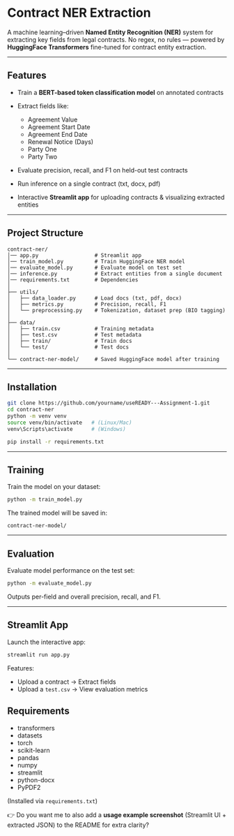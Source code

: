 # Contract NER Extraction

A machine learning–driven **Named Entity Recognition (NER)** system for extracting key fields from legal contracts.
No regex, no rules — powered by **HuggingFace Transformers** fine-tuned for contract entity extraction.

---

## Features

* Train a **BERT-based token classification model** on annotated contracts
* Extract fields like:

  * Agreement Value
  * Agreement Start Date
  * Agreement End Date
  * Renewal Notice (Days)
  * Party One
  * Party Two
* Evaluate precision, recall, and F1 on held-out test contracts
* Run inference on a single contract (txt, docx, pdf)
* Interactive **Streamlit app** for uploading contracts & visualizing extracted entities

---

## Project Structure

```
contract-ner/
│── app.py                  # Streamlit app
│── train_model.py          # Train HuggingFace NER model
│── evaluate_model.py       # Evaluate model on test set
│── inference.py            # Extract entities from a single document
│── requirements.txt        # Dependencies
│
├── utils/
│   ├── data_loader.py      # Load docs (txt, pdf, docx)
│   ├── metrics.py          # Precision, recall, F1
│   └── preprocessing.py    # Tokenization, dataset prep (BIO tagging)
│
├── data/
│   ├── train.csv           # Training metadata
│   ├── test.csv            # Test metadata
│   ├── train/              # Train docs
│   └── test/               # Test docs
│
└── contract-ner-model/     # Saved HuggingFace model after training
```

---

## Installation

```bash
git clone https://github.com/yourname/useREADY---Assignment-1.git
cd contract-ner
python -m venv venv
source venv/bin/activate   # (Linux/Mac)
venv\Scripts\activate      # (Windows)

pip install -r requirements.txt
```

---

## Training

Train the model on your dataset:

```bash
python -m train_model.py
```

The trained model will be saved in:

```
contract-ner-model/
```

---

## Evaluation

Evaluate model performance on the test set:

```bash
python -m evaluate_model.py
```

Outputs per-field and overall precision, recall, and F1.

---

## Streamlit App

Launch the interactive app:

```bash
streamlit run app.py
```

Features:

* Upload a contract → Extract fields
* Upload a `test.csv` → View evaluation metrics

## Requirements

* transformers
* datasets
* torch
* scikit-learn
* pandas
* numpy
* streamlit
* python-docx
* PyPDF2

(Installed via `requirements.txt`)

👉 Do you want me to also add a **usage example screenshot** (Streamlit UI + extracted JSON) to the README for extra clarity?

